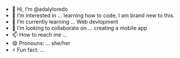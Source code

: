 - 👋 Hi, I’m @adalyloredo
- 👀 I’m interested in ... learning how to code, I am brand new to this.
- 🌱 I’m currently learning ... Web devlopment
- 💞️ I’m looking to collaborate on ... creating a mobile app
- 📫 How to reach me ... 
- 😄 Pronouns: ... she/her
- ⚡ Fun fact: ... 

<!---
adalyloredo/adalyloredo is a ✨ special ✨ repository because its `README.md` (this file) appears on your GitHub profile.
You can click the Preview link to take a look at your changes.
--->
